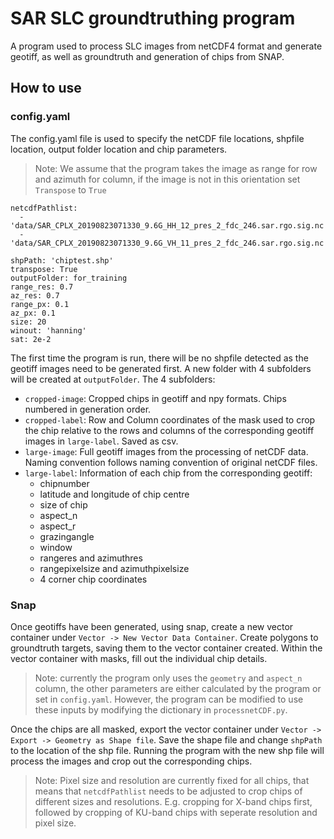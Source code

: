 # SAR SLC groundtruthing program
A program used to process SLC images from netCDF4 format and generate geotiff, as well as groundtruth and generation of chips from SNAP.

## How to use
### config.yaml
The config.yaml file is used to specify the netCDF file locations, shpfile location, output folder location and chip parameters.
> Note: We assume that the program takes the image as range for row and azimuth for column, if the image is not in this orientation set `Transpose` to ```True```
```
netcdfPathlist:
  - 'data/SAR_CPLX_20190823071330_9.6G_HH_12_pres_2_fdc_246.sar.rgo.sig.nc'
  - 'data/SAR_CPLX_20190823071330_9.6G_VH_11_pres_2_fdc_246.sar.rgo.sig.nc'

shpPath: 'chiptest.shp'
transpose: True
outputFolder: for_training
range_res: 0.7
az_res: 0.7
range_px: 0.1
az_px: 0.1
size: 20
winout: 'hanning'
sat: 2e-2
```
The first time the program is run, there will be no shpfile detected as the geotiff images need to be generated first. A new folder with 4 subfolders will be created at `outputFolder`.
The 4 subfolders:
- `cropped-image`: Cropped chips in geotiff and npy formats. Chips numbered in generation order.
- `cropped-label`: Row and Column coordinates of the mask used to crop the chip relative to the rows and columns of the corresponding geotiff images in `large-label`. Saved as csv.
- `large-image`: Full geotiff images from the processing of netCDF data. Naming convention follows naming convention of original netCDF files.
- `large-label`: Information of each chip from the corresponding geotiff:
  - chipnumber
  - latitude and longitude of chip centre
  - size of chip
  - aspect_n
  - aspect_r
  - grazingangle
  - window
  - rangeres and azimuthres
  - rangepixelsize and azimuthpixelsize
  - 4 corner chip coordinates
### Snap
Once geotiffs have been generated, using snap, create a new vector container under `Vector -> New Vector Data Container`. Create polygons to groundtruth targets, saving them
to the vector container created.
Within the vector container with masks, fill out the individual chip details.
> Note: currently the program only uses the `geometry` and `aspect_n` column, the other parameters are either calculated by the program or set in `config.yaml`. However, the program can be modified to use these inputs by modifying the dictionary in `processnetCDF.py`.

Once the chips are all masked, export the vector container under `Vector -> Export -> Geometry as Shape file`. Save the shape file and change `shpPath` to the location of the shp
file. Running the program with the new shp file will process the images and crop out the corresponding chips.
> Note: Pixel size and resolution are currently fixed for all chips, that means that `netcdfPathlist` needs to be adjusted to crop chips of different sizes and resolutions. E.g.
> cropping for X-band chips first, followed by cropping of KU-band chips with seperate resolution and pixel size.

